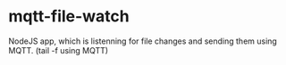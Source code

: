 # mqtt-file-watch
NodeJS app, which is listenning for file changes and sending them using MQTT. (tail -f using MQTT)
